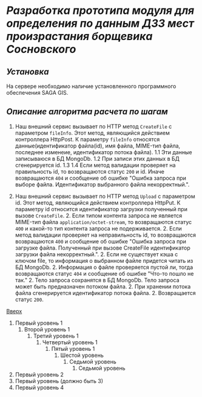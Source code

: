 # ___Разработка прототипа модуля для определения по данным ДЗЗ мест произрастания борщевика Сосновского___

## _Установка_
На сервере необходимо наличие установленного программного обеспечения SAGA GIS.

## _Описание алгоритма расчета по шагам_
1. Наш внешний сервис вызывает по HTTP метод `CreateFile` с параметром `fileInfo`. Этот метод, являющийся действием контроллера HttpPost.
К параметру `fileInfo` относятся данные(идентификатор файла(id), имя файла, MIME-тип файла, последнее изменеие, идентификатор потока файла).
	1.1 Эти данные записываюся в БД MongoDb.
	1.2 При записи этих данных в БД сгенерируется id.
	1.3 
	1.4 Если метод валидации проверяет на правильность id, то возвращаются статус `200` и id. Иначе возвращаются `404` и сообщение об ошибке 
	"Ошибка запроса при выборе файла. Идентификатор выбранного файла некорректный.".

2. Наш внешний сервис вызывает по HTTP метод `Upload` с параметром id. Этот метод, являющийся действием контроллера HttpPut.
К параметру id относится идентификатор загрузки полученный при вызове `CreateFile`.
	2. Если типом контента запроса не является MIME-тип файла `application/octet-stream`, то возвращаются статус `400` и какой-то тип контента запроса не подерживается.
		2. Если метод валидации проверяет на неправильность id, то возвращаются возвращаются `400` и сообщение об ошибке
	"Ошибка запроса при загрузке файла. Полученный при вызове CreateFile идентификатор загрузки файла некорректный.".
	2. Если не существует кэша с ключом file, то информация о выбранном файле придется читать из БД MongoDb.
	2. Информация о файле проверяется пустой ли, тогда возвращаются статус `404` и сообщение об ошибке "Что-то пошло не так."
	2. Тело запроса сохранятся в БД MongoDb. Тело запроса может быть предназначен потоком файла.
	2. При хранении потока файла сгенерируется идентификатор потока файла.
	2. Возвращается статус `200`.

[Вверх](#разработка-прототипа-модуля-для-определения-по-данным-ДЗЗ-мест-произрастания-борщевика-сосновского)

1. Первый уровень 1
    1. Второй уровень 1
        1. Третий уровень 1
            1. Четвертый уровень 1
                1. Пятый уровень 1
                    1. Шестой уровень
                        1. Седьмой уровень
                            1. Седьмой уровень
2. Первый уровень 2
2. Первый уровень (должно быть 3)
4. Первый уровень 4